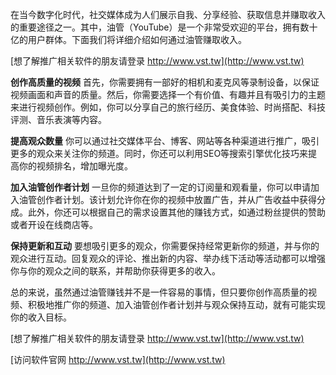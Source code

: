 在当今数字化时代，社交媒体成为人们展示自我、分享经验、获取信息并赚取收入的重要途径之一。其中，油管（YouTube）是一个非常受欢迎的平台，拥有数十亿的用户群体。下面我们将详细介绍如何通过油管赚取收入。

[想了解推广相关软件的朋友请登录 http://www.vst.tw](http://www.vst.tw)

**创作高质量的视频**
首先，你需要拥有一部好的相机和麦克风等录制设备，以保证视频画面和声音的质量。然后，你需要选择一个有价值、有趣并且有吸引力的主题来进行视频创作。例如，你可以分享自己的旅行经历、美食体验、时尚搭配、科技评测、音乐表演等内容。

**提高观众数量**
你可以通过社交媒体平台、博客、网站等各种渠道进行推广，吸引更多的观众来关注你的频道。同时，你还可以利用SEO等搜索引擎优化技巧来提高你的视频排名，增加曝光度。

**加入油管创作者计划**
一旦你的频道达到了一定的订阅量和观看量，你可以申请加入油管创作者计划。该计划允许你在你的视频中放置广告，并从广告收益中获得分成。此外，你还可以根据自己的需求设置其他的赚钱方式，如通过粉丝提供的赞助或者开设在线商店等。

**保持更新和互动**
要想吸引更多的观众，你需要保持经常更新你的频道，并与你的观众进行互动。回复观众的评论、推出新的内容、举办线下活动等活动都可以增强你与你的观众之间的联系，并帮助你获得更多的收入。

总的来说，虽然通过油管赚钱并不是一件容易的事情，但只要你创作高质量的视频、积极地推广你的频道、加入油管创作者计划并与观众保持互动，就有可能实现你的收入目标。

[想了解推广相关软件的朋友请登录 http://www.vst.tw](http://www.vst.tw)


[访问软件官网 http://www.vst.tw](http://www.vst.tw)
